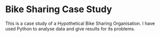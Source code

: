 # Bike Sharing Case Study
This is a case study of a Hypothetical Bike Sharing Organisation.
I have used Python to analyse data and give results for its problems.
